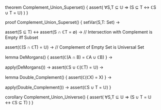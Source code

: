 theorem Complement_Union_Superset() {
  assert(
    ∀S,T ⊆ 𝕌 ⇒ (S ⊆ T ↔ ℂS ∪ T = 𝕌)
  )
}

proof Complement_Union_Superset() {
  setVar(S,T: Set) →
  
  assert(S ⊆ T) ↔
  assert(S ∩ ℂT = ∅) →  // Intersection with Complement is Empty iff Subset
  
  assert(ℂ(S ∩ ℂT) = 𝕌) →  // Complement of Empty Set is Universal Set
  
  lemma DeMorgans() {
    assert(ℂ(A ∩ B) = ℂA ∪ ℂB)
  } →
  
  apply(DeMorgans()) →
  assert(ℂS ∪ ℂ(ℂT) = 𝕌) →
  
  lemma Double_Complement() {
    assert(ℂ(ℂX) = X)
  } →
  
  apply(Double_Complement()) →
  assert(ℂS ∪ T = 𝕌)
}

corollary Complement_Union_Universe() {
  assert(
    ∀S,T ⊆ 𝕌 ⇒ (S ∪ T = 𝕌 ↔ ℂS ⊆ T)
  )
}